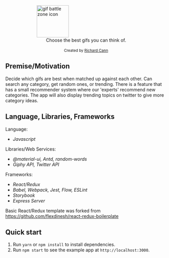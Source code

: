 <img src="https://rsmconnect.com/wp-content/uploads/Icon-vs.png" alt="gif battle zone icon" style="padding-left: 7em;" width="100px" height="100px" align="center" />

<br />

<div align="center">Choose the best gifs you can think of.</div>

<br />

<div align="center">
  <sub>Created by <a href="https://github.com/rmcp1g15">Richard Cann</a></sub>
</div>


## Premise/Motivation

Decide which gifs are best when matched up against each other. Can search any category, get random ones, or trending. There is a feature that has a small recommender system where our 'experts' recommend new categories. The app will also display trending topics on twitter to give more category ideas.


## Language, Libraries, Frameworks

Language:
- _Javascript_

Libraries/Web Services:
- _@material-ui, Antd, random-words_
- _Giphy API, Twitter API_

Frameworks:
- _React/Redux_
- _Babel, Webpack, Jest, Flow, ESLint_
- _Storybook_
- _Express Server_

Basic React/Redux template was forked from https://github.com/flexdinesh/react-redux-boilerplate 


## Quick start

1. Run `yarn` or `npm install` to install dependencies.<br />
2. Run `npm start` to see the example app at `http://localhost:3000`.
